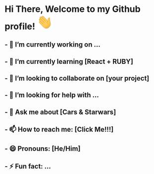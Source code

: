 <h1> Hi There, Welcome to my Github profile! <img src="https://github.com/IvanNapsterKE/IvanNapsterKE/blob/main/Sources/Hi.gif" width="50"></h2>


<!-- **IvanNapsterKE/IvanNapsterKE** is a ✨ _special_ ✨ repository because its `README.md` (this file) appears on your GitHub profile.

Here are some ideas to get you started: -->

<h2>- 🔭 I’m currently working on ... </h2>

<h2>- 🌱 I’m currently learning [React + RUBY] </h2>
<h2>- 👯 I’m looking to collaborate on [your project] </h2>
<h2>- 🤔 I’m looking for help with ... </h2>
<h2>- 💬 Ask me about [Cars & Starwars] </h2>
<h2>- 📫 How to reach me: [Click Me!!!] </h2>
<h2>- 😄 Pronouns: [He/Him] </h2>
<h2>- ⚡ Fun fact: ...</h2>

